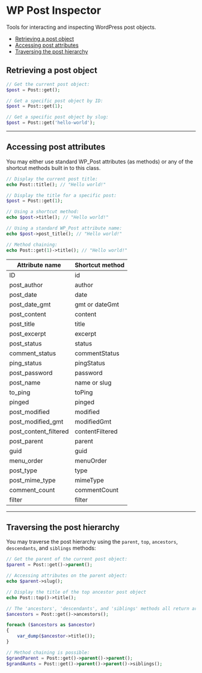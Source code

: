 # WP Post Inspector

Tools for interacting and inspecting WordPress post objects.


- [Retrieving a post object](#retrieving-a-post-object)
- [Accessing post attributes](#accessing-post-attributes)
- [Traversing the post hierarchy](#traversing-a-post-hierarchy)

## Retrieving a post object

```php
// Get the current post object:
$post = Post::get();

// Get a specific post object by ID:
$post = Post::get(1);

// Get a specific post object by slug:
$post = Post::get('hello-world');
```

* * *

## Accessing post attributes
You may either use standard WP_Post attributes (as methods) or any of the shortcut methods built in to this class.

```php
// Display the current post title:
echo Post::title(); // "Hello world!"

// Display the title for a specific post:
$post = Post::get(1);

// Using a shortcut method:
echo $post->title(); // "Hello world!"

// Using a standard WP_Post attribute name:
echo $post->post_title(); // "Hello world!"

// Method chaining:
echo Post::get(1)->title(); // "Hello world!"
```

Attribute name          | Shortcut method
----------------------- | ---------------
ID                      | id
post_author             | author
post_date               | date
post_date_gmt           | gmt or dateGmt
post_content            | content
post_title              | title
post_excerpt            | excerpt
post_status             | status
comment_status          | commentStatus
ping_status             | pingStatus
post_password           | password
post_name               | name or slug
to_ping                 | toPing
pinged                  | pinged
post_modified           | modified
post_modified_gmt       | modifiedGmt
post_content_filtered   | contentFiltered
post_parent             | parent
guid                    | guid
menu_order              | menuOrder
post_type               | type
post_mime_type          | mimeType
comment_count           | commentCount
filter                  | filter
---

## Traversing the post hierarchy
You may traverse the post hierarchy using the `parent`, `top`, `ancestors`, `descendants`, and `siblings` methods:

```php
// Get the parent of the current post object:
$parent = Post::get()->parent();

// Accessing attributes on the parent object:
echo $parent->slug();

// Display the title of the top ancestor post object
echo Post::top()->title();

// The 'ancestors', 'descendants', and 'siblings' methods all return arrays of PostInspector objects:
$ancestors = Post::get()->ancestors();

foreach ($ancestors as $ancestor)
{
    var_dump($ancestor->title());
}

// Method chaining is possible:
$grandParent = Post::get()->parent()->parent();
$grandAunts = Post::get()->parent()->parent()->siblings();

```
